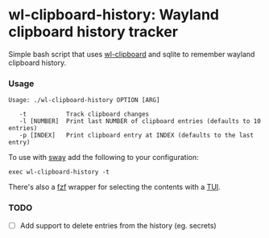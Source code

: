 # wl-clipboard-history: Wayland clipboard history tracker

Simple bash script that uses [wl-clipboard](https://github.com/bugaevc/wl-clipboard) and sqlite to remember wayland clipboard history.

### Usage
    Usage: ./wl-clipboard-history OPTION [ARG]

       -t           Track clipboard changes
       -l [NUMBER]  Print last NUMBER of clipboard entries (defaults to 10 entries)
       -p [INDEX]   Print clipboard entry at INDEX (defaults to the last entry)

To use with [sway](https://github.com/swaywm/sway) add the following to your configuration:

    exec wl-clipboard-history -t

There's also a [fzf](https://github.com/junegunn/fzf) wrapper for selecting the contents with a [TUI](https://github.com/janza/wl-clipboard-history/blob/master/contrib/fzf-wrapper).

### TODO

- [ ] Add support to delete entries from the history (eg. secrets)
